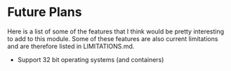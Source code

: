 # Future Plans
Here is a list of some of the features that I think would be pretty interesting to add to this module. Some of these features are also current limitations and are therefore listed in LIMITATIONS.md.

* Support 32 bit operating systems (and containers)
